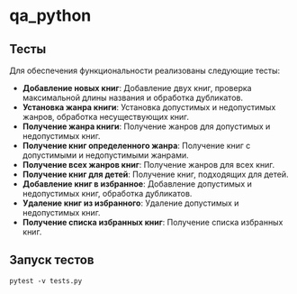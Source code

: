 # qa_python

## Тесты

Для обеспечения функциональности реализованы следующие тесты:

- **Добавление новых книг**: Добавление двух книг, проверка максимальной длины названия и обработка дубликатов.
- **Установка жанра книги**: Установка допустимых и недопустимых жанров, обработка несуществующих книг.
- **Получение жанра книги**: Получение жанров для допустимых и недопустимых книг.
- **Получение книг определенного жанра**: Получение книг с допустимыми и недопустимыми жанрами.
- **Получение всех жанров книг**: Получение жанров для всех книг.
- **Получение книг для детей**: Получение книг, подходящих для детей.
- **Добавление книг в избранное**: Добавление допустимых и недопустимых книг, обработка дубликатов.
- **Удаление книг из избранного**: Удаление допустимых и недопустимых книг.
- **Получение списка избранных книг**: Получение списка избранных книг.

## Запуск тестов

`pytest -v tests.py`
